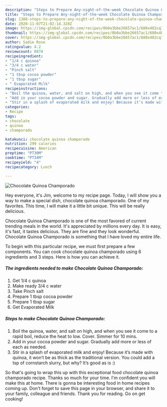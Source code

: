 ```yaml
---
description: "Steps to Prepare Any-night-of-the-week Chocolate Quinoa Champorado"
title: "Steps to Prepare Any-night-of-the-week Chocolate Quinoa Champorado"
slug: 1388-steps-to-prepare-any-night-of-the-week-chocolate-quinoa-champorado
date: 2020-11-07T21:02:14.328Z
image: https://img-global.cpcdn.com/recipes/0b0a3bbe26657ac1/680x482cq70/chocolate-quinoa-champorado-recipe-main-photo.jpg
thumbnail: https://img-global.cpcdn.com/recipes/0b0a3bbe26657ac1/680x482cq70/chocolate-quinoa-champorado-recipe-main-photo.jpg
cover: https://img-global.cpcdn.com/recipes/0b0a3bbe26657ac1/680x482cq70/chocolate-quinoa-champorado-recipe-main-photo.jpg
author: Sadie Rose
ratingvalue: 4.2
reviewcount: 8074
recipeingredient:
- "1/4 c quinoa"
- "3/4 c water"
- "Pinch salt"
- "1 tbsp cocoa powder"
- "1 tbsp sugar"
- " Evaporated Milk"
recipeinstructions:
- "Boil the quinoa, water, and salt on high, and when you see it come to a rapid boil, reduce the heat to low. Cover. Simmer for 10 mins."
- "Add in your cocoa powder and sugar. Gradually add more or less of each as needed."
- "Stir in a splash of evaporated milk and enjoy! Because it’s made with quinoa, it won’t be as thick as the traditional version. You could add a tsp of cornstarch slurry, but why? It’s good as is :)"
categories:
- Recipe
tags:
- chocolate
- quinoa
- champorado

katakunci: chocolate quinoa champorado 
nutrition: 299 calories
recipecuisine: American
preptime: "PT30M"
cooktime: "PT34M"
recipeyield: "4"
recipecategory: Lunch

---
```



![Chocolate Quinoa Champorado](https://img-global.cpcdn.com/recipes/0b0a3bbe26657ac1/680x482cq70/chocolate-quinoa-champorado-recipe-main-photo.jpg)

Hey everyone, it's Jim, welcome to my recipe page. Today, I will show you a way to make a special dish, chocolate quinoa champorado. One of my favorites. This time, I will make it a little bit unique. This will be really delicious.



Chocolate Quinoa Champorado is one of the most favored of current trending meals in the world. It's appreciated by millions every day. It is easy, it's fast, it tastes delicious. They are fine and they look wonderful. Chocolate Quinoa Champorado is something that I have loved my entire life.


To begin with this particular recipe, we must first prepare a few components. You can cook chocolate quinoa champorado using 6 ingredients and 3 steps. Here is how you can achieve it.

<!--inarticleads1-->

##### The ingredients needed to make Chocolate Quinoa Champorado:

1. Get 1/4 c quinoa
1. Make ready 3/4 c water
1. Take Pinch salt
1. Prepare 1 tbsp cocoa powder
1. Prepare 1 tbsp sugar
1. Get  Evaporated Milk




<!--inarticleads2-->

##### Steps to make Chocolate Quinoa Champorado:

1. Boil the quinoa, water, and salt on high, and when you see it come to a rapid boil, reduce the heat to low. Cover. Simmer for 10 mins.
1. Add in your cocoa powder and sugar. Gradually add more or less of each as needed.
1. Stir in a splash of evaporated milk and enjoy! Because it’s made with quinoa, it won’t be as thick as the traditional version. You could add a tsp of cornstarch slurry, but why? It’s good as is :)




So that's going to wrap this up with this exceptional food chocolate quinoa champorado recipe. Thanks so much for your time. I'm confident you will make this at home. There is gonna be interesting food in home recipes coming up. Don't forget to save this page in your browser, and share it to your family, colleague and friends. Thank you for reading. Go on get cooking!

